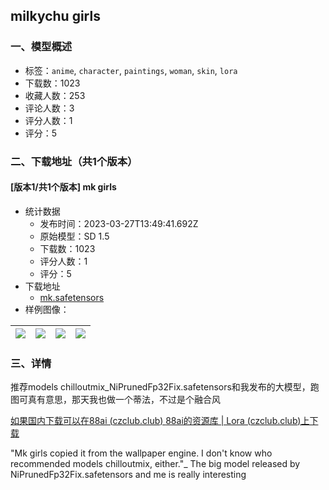 ## milkychu girls
### 一、模型概述

- 标签：`anime`, `character`, `paintings`, `woman`, `skin`, `lora`
- 下载数：1023
- 收藏人数：253
- 评论人数：3
- 评分人数：1
- 评分：5

### 二、下载地址（共1个版本）

#### [版本1/共1个版本] mk girls

- 统计数据
  - 发布时间：2023-03-27T13:49:41.692Z
  - 原始模型：SD 1.5
  - 下载数：1023
  - 评分人数：1
  - 评分：5
- 下载地址
  - [mk.safetensors](https://civitai.com/api/download/models/29360)
- 样例图像：

| <img src="https://image.civitai.com/xG1nkqKTMzGDvpLrqFT7WA/058e1f0f-8e01-41b0-5d9e-a8cbd6c44300/width=450/331845.jpeg" /> | <img src="https://image.civitai.com/xG1nkqKTMzGDvpLrqFT7WA/28f1f7ae-1b08-4484-bcd0-a2ad8aaf3c00/width=450/331850.jpeg" /> | <img src="https://image.civitai.com/xG1nkqKTMzGDvpLrqFT7WA/cb611286-09b0-4ac8-8dd6-7f79053cf800/width=450/331849.jpeg" /> | <img src="https://image.civitai.com/xG1nkqKTMzGDvpLrqFT7WA/3a608cca-fa62-48da-ada1-7dfc66ea0800/width=450/331847.jpeg" /> |
| ---- | ---- | ---- | ---- |


### 三、详情
<p>推荐models chilloutmix_NiPrunedFp32Fix.safetensors和我发布的大模型，跑图可真有意思，那天我也做一个蒂法，不过是个融合风</p><p><a target="_blank" rel="ugc" href="https://czclub.club/">如果国内下载可以在88ai (</a><a target="_blank" rel="ugc" href="http://czclub.club">czclub.club</a><a target="_blank" rel="ugc" href="https://czclub.club/">)    </a><a target="_blank" rel="ugc" href="https://file.czclub.club/1/lora%E6%A8%A1%E5%9E%8B/Lora">88ai的资源库 | Lora (</a><a target="_blank" rel="ugc" href="http://czclub.club">czclub.club</a><a target="_blank" rel="ugc" href="https://file.czclub.club/1/lora%E6%A8%A1%E5%9E%8B/Lora">)上下载</a></p><p>"Mk girls copied it from the wallpaper engine. I don't know who recommended models chilloutmix, either."_ The big model released by NiPrunedFp32Fix.safetensors and me is really interesting</p>